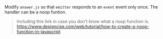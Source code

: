 Modify `answer.js` so that `emitter` responds to an `event` event only once. The handler can be a noop funtion.

> Including this link in case you don't know what a noop function is.
> https://www.designcise.com/web/tutorial/how-to-create-a-noop-function-in-javascript
